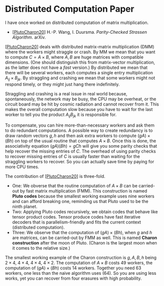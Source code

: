 
# Distributed Computation Paper

I have once worked on distributed computation of matrix multiplication.

* [[PlutoCharon20]]
  H.-P. Wang, I. Duursma.
  *Parity-Checked Strassen Algorithm*.
  arXiv.

[[PlutoCharon20]] deals with distributed matrix-matrix multiplication
(DMM) where the workers might straggle or crash.  By MM we mean that you
want to compute $C = A \times B$, where $A, B$ are huge matrices with
compatible dimensions.  (One should distinguish this from matrix-vector
multiplication, as the latter does not have a *fast* version.) By
distributed we mean that there will be several workers, each computes a
single entry multiplication $A_{ij} \times B_{jk}$.  By straggling and
crashing we mean that some workers might not respond timely, or they
might just hang there indefinitely.

Straggling and crashing is a real issue in real world because,
spontaneously, the network may be busy, the CPU may be overheat, or the
circuit board may be hit by cosmic radiation and cannot recover from it.
This makes the overall computation slow because you have to wait for the
last worker to tell you the product $A_{ij}B_{jk}$ it is responsible
for.

To compensate, you can hire more-than-necessary workers and ask them to
do redundant computations.  A possible way to create redundancy is to
draw random vectors $g, h$ and then ask extra workers to compute $(gA)
\times (Bh)$ on top of the usual routine that computes $A \times B$.
Once this is done, the associativity equation $(gA)(Bh) = gCh$ will give
you some parity checks that help recover the missing entries of $C$.
The overhead of using parity checks to recover missing entries of $C$ is
usually faster than waiting for the straggling workers to recover.  So
you can actually save time by paying for more CPU times.

The contribution of [[PlutoCharon20]] is three-fold.

* One: We obverse that the routine computation of $A\times B$ can be
  carried-out by fast matrix multiplication (FMM).  This construction is
  named **Pluto codes** because the smallest working example uses nine
  workers and can afford breaking one, reminding us that Pluto used to
  be the ninth planet.
* Two: Applying Pluto codes recursively, we obtain codes that behave
  like tensor product codes.  Tensor produce codes have fast iterative
  decoders that is parallelism-friendly and fits the current context
  (distributed computation).
* Three: We observe that the computation of $(gA) \times (Bh)$, when $g$
  and $h$ are matrices, can be carried-out by FMM as well.  This is
  named **Charon construction** after the moon of Pluto.  (Charon is the
  largest moon when it comes to the relative size.)

The smallest working example of the Charon construction is $g, A, B, h$
being $2 \times 4$, $4 \times 4$, $4 \times 4$, $4 \times 2$.  The
computation of $A \times B$ costs 49 workers, the computation of $(gA)
\times (Bh)$ costs 14 workers.  Together you need 63 workers, one less
than the naive algorithm uses (64).  So you are using less works, yet
you can recover from four erasures with high probability.

[PlutoCharon20]: https://arxiv.org/abs/2011.15082
